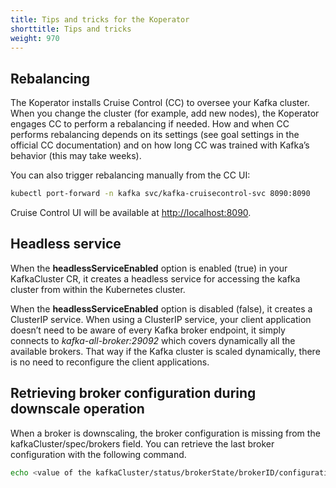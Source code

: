```yaml
---
title: Tips and tricks for the Koperator
shorttitle: Tips and tricks
weight: 970
---
```


## Rebalancing

The Koperator installs Cruise Control (CC) to oversee your Kafka cluster. When you change the cluster (for example, add new nodes), the Koperator engages CC to perform a rebalancing if needed. How and when CC performs rebalancing depends on its settings (see goal settings in the official CC documentation) and on how long CC was trained with Kafka’s behavior (this may take weeks).

You can also trigger rebalancing manually from the CC UI:

```bash
kubectl port-forward -n kafka svc/kafka-cruisecontrol-svc 8090:8090
```

Cruise Control UI will be available at [http://localhost:8090](http://localhost:8090).

## Headless service

When the **headlessServiceEnabled** option is enabled (true) in your KafkaCluster CR, it creates a headless service for accessing the kafka cluster from within the Kubernetes cluster.

When the **headlessServiceEnabled** option is disabled (false), it creates a ClusterIP service. When using a ClusterIP service, your client application doesn’t need to be aware of every Kafka broker endpoint, it simply connects to *kafka-all-broker:29092* which covers dynamically all the available brokers. That way if the Kafka cluster is scaled dynamically, there is no need to reconfigure the client applications.

## Retrieving broker configuration during downscale operation

When a broker is downscaling, the broker configuration is missing from the kafkaCluster/spec/brokers field. You can retrieve the last broker configuration with the following command.

```bash
echo <value of the kafkaCluster/status/brokerState/brokerID/configurationBackup> | base64 -d | gzip -d
```
